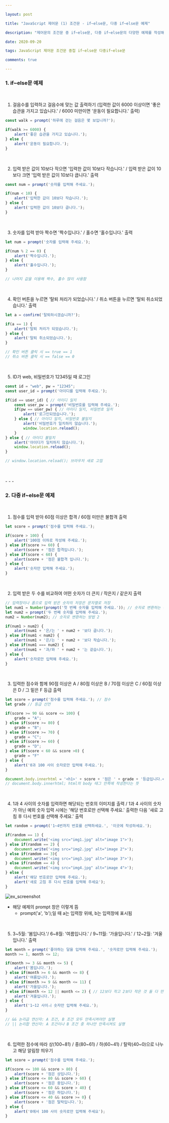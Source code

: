 ```yaml
---

layout: post

title: "JavaScript 제어문 (1) 조건문 - if~else문, 다중 if~else문 예제"

description: "제어문의 조건문 중 if~else문, 다중 if~else문의 다양한 예제를 작성해 보자"

date: 2020-09-20

tags: JavaScript 제어문 조건문 중첩 if~else문 다중if~else문

comments: true

---
```


### **1. if~else문 예제**

<br>

1) 걸음수를 입력하고 걸음수에 맞는 값 출력하기 (입력한 값이 6000 이상이면 '좋은 습관을 가지고 있습니다.' / 6000 미만이면 '운동이 필요합니다.' 출력)

```js
const walk = prompt('하루에 걷는 걸음은 몇 보입니까?');

if(walk >= 6000) {
	alert('좋은 습관을 가지고 있습니다.');
} else {
	alert('운동이 필요합니다.');
}
```

<br>

2) 입력 받은 값이 10보다 작으면 '입력한 값이 10보다 작습니다.' / 입력 받은 값이 10보다 크면 '입력 받은 값이 10보다 큽니다.' 출력

```js
const num = prompt('숫자를 입력해 주세요.');

if(num < 10) {
	alert('입력한 값이 10보다 작습니다.');
} else {
	alert('입력한 값이 10보다 큽니다.');
}
```

<br>

3) 숫자를 입력 받아 짝수면 '짝수입니다.' / 홀수면 '홀수입니다.' 출력

```js
let num = prompt('숫자를 입력해 주세요.');

if(num % 2 == 0) {
	alert('짝수입니다.');
} else {
	alert('홀수입니다.');
}

// 나머지 값을 이용해 짝수, 홀수 많이 사용함
```

<br>

4) 확인 버튼을 누르면 '탈퇴 처리가 되었습니다.' / 취소 버튼을 누르면 '탈퇴 취소되었습니다.' 출력

```js
let a = confirm('탈퇴하시겠습니까?');

if(a == 1) {
	alert('탈퇴 처리가 되었습니다.');
} else {
	alert('탈퇴 취소되었습니다.');
}

// 확인 버튼 클릭 시 == true == 1
// 취소 버튼 클릭 시 == false == 0
```

<br>

5) ID가 web, 비밀번호가 12345일 때 로그인

```js
const id = "web", pw = "12345";
const user_id = prompt('아이디를 입력해 주세요.');

if(id == user_id) { // 아이디 일치
	const user_pw = prompt('비밀번호를 입력해 주세요.');
    if(pw == user_pw) { // 아이디 일치, 비밀번호 일치
    	alert('로그인되었습니다.');
    } else { // 아이디 일치, 비밀번호 불일치
    	alert('비밀번호가 일치하지 않습니다.');
        window.location.reload();
    }
} else { // 아이디 불일치
    alert('아이디가 일치하지 않습니다.');
    window.location.reload();
}

// window.location.reload(); 브라우저 새로 고침
```

<br>
<br>
- - -
<br>

### **2. 다중 if~else문 예제**

<br>

1) 점수를 입력 받아 60점 이상은 합격 / 60점 미만은 불합격 출력

```js
let score = prompt('점수를 입력해 주세요.');

if(score > 100) {
	alert('100점 이하로 작성해 주세요.');
} else if(score >= 60) {
	alert(score + '점은 합격입니다.');
} else if(score < 60) {
	alert(score + '점은 불합격 입니다.');
} else {
	alert('숫자만 입력해 주세요.');
}
```

<br>

2) 입력 받은 두 수를 비교하여 어떤 숫자가 더 큰지 / 작은지 / 같은지 출력

```js
// 입력창이나 폼으로 입력 받은 숫자의 저장은 문자열로 저장
let num1 = Number(prompt('첫 번째 숫자를 입력해 주세요.')); // 숫자로 변환하는 방법 1
let num2 = prompt('두 번째 숫자를 입력해 주세요.');
num2 = Number(num2); // 숫자로 변환하는 방법 2

if(num1 > num2) {
	alert(num1 + '은/는 ' + num2 + '보다 큽니다.');
} else if(num1 < num2) {
	alert(num1 + '은/는 ' + num2 + '보다 작습니다.');
} else if(num1 === num2) {
	alert(num1 + '과/와 ' + num2 + '는 같습니다.');
} else {
	alert('숫자로만 입력해 주세요.');
}
```

<br>

3) 입력한 점수와 함께 90점 이상은 A / 80점 이상은 B / 70점 이상은 C / 60점 이상은 D / 그 밑은 F 등급 출력

```js
let score = prompt('점수를 입력해 주세요.'); // 점수
let grade // 등급 선언

if(score >= 90 && score <= 100) {
	grade = "A";
} else if(score >= 80) {
	grade = "B";
} else if(score >= 70) {
	grade = "C";
} else if(score >= 60) {
	grade = "D";
} else if(score < 60 && score >0) {
	grade = "F"
} else {
	alert('0과 100 사이 숫자로만 입력해 주세요.');
}

document.body.innerhtml = '<h1>' + score + '점은 ' + grade + '등급입니다.</h1>';
// document.body.innerhtml; html의 body 태그 안쪽에 작성한다는 뜻
```

<br>

4) 1과 4 사이의 숫자를 입력하면 해당되는 번호의 이미지를 출력 / 1과 4 사이의 숫자가 아닌 예외 숫자 입력 시에는 '해당 번호로만 선택해 주세요.' 출력한 다음 '새로 고침 후 다시 번호를 선택해 주세요.' 출력

```js
let random = prompt('1~4번까지 번호를 선택하세요.', '이곳에 작성하세요.');

if(random == 1) {
	document.write('<img src="img1.jpg" alt="image 1">');
} else if(random == 2) {
	document.write('<img src="img2.jpg" alt="image 2">');
} else if(ramdom == 3){
	document.write('<img src="img3.jpg" alt="image 3">');
} else if(random == 4) {
	document.write('<img src="img4.jpg" alt="image 4">');
} else {
    alert('해당 번호로만 입력해 주세요.');
    alert('새로 고침 후 다시 번호를 입력해 주세요');
}
```

![ex_screenshot](https://img1.daumcdn.net/thumb/R1280x0/?scode=mtistory2&fname=https%3A%2F%2Fblog.kakaocdn.net%2Fdn%2FRe9Uo%2FbtqI6N4P4ye%2F7shglXYuXkXVlM1dAb9bPK%2Fimg.png)

- 해당 예제의 prompt 창은 이렇게 뜸
	- prompt('a', 'b');일 때 a는 입력창 위에, b는 입력창에 표시됨

<br>

5) 3~5월: '봄입니다.'/ 6~8월: '여름입니다.' / 9~11월: '가을입니다.' / 12~2월: '겨울입니다.' 출력

```js
let month = prompt('좋아하는 달을 입력해 주세요.', '숫자로만 입력해 주세요.');
month >= 1, month <= 12;

if(month >= 3 && month <= 5) {
	alert('봄입니다.');
} else if(month >= 6 && month <= 8) {
	alert('여름입니다.');
} else if(month >= 9 && month <= 11) {
	alert('가을입니다.');
} else if(month <= 12 || month <= 2) { // 12보다 작고 2보다 작은 것 둘 다 만족시키면 값은 1밖에 없으므로 둘 중 하나만 만족시키는 걸로 해야 함
	alert('겨울입니다.');
} else {
	alert('1~12 사이ㅢ 숫자만 입력해 주세요.');
}

// && 논리곱 연산자: A 조건, B 조건 모두 만족시켜야만 실행
// || 논리합 연산자: A 조건이나 B 조건 중 하나만 만족시켜도 실행
```

<br>

6) 입력한 점수에 따라 상(100~81) / 중(80~61) / 하(60~41) / 탈락(40~0)으로 나누고 해당 알림창 띄우기

```js
let score = prompt('점수를 입력해 주세요.');

if(score <= 100 && score > 80) {
	alert(score + '점은 상입니다.');
} else if(score <= 80 && score > 60) {
	alert(score + '점은 중입니다.');
} else if(score <= 60 && score > 40) {
	alert(score + '점은 하입니다.');
} else if(score <= 40 && score >= 0} {
	alert(score + '점은 탈락입니다.');
} else {
	alert('0에서 100 사이 숫자로만 입력해 주세요');
}
```